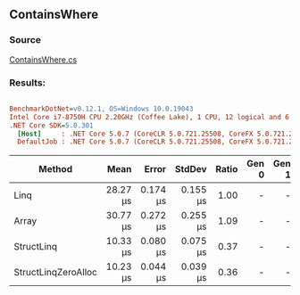 ﻿## ContainsWhere

### Source
[ContainsWhere.cs](../../src/StructLinq.Benchmark/ContainsWhere.cs)

### Results:
``` ini

BenchmarkDotNet=v0.12.1, OS=Windows 10.0.19043
Intel Core i7-8750H CPU 2.20GHz (Coffee Lake), 1 CPU, 12 logical and 6 physical cores
.NET Core SDK=5.0.301
  [Host]     : .NET Core 5.0.7 (CoreCLR 5.0.721.25508, CoreFX 5.0.721.25508), X64 RyuJIT
  DefaultJob : .NET Core 5.0.7 (CoreCLR 5.0.721.25508, CoreFX 5.0.721.25508), X64 RyuJIT


```
|              Method |     Mean |    Error |   StdDev | Ratio | Gen 0 | Gen 1 | Gen 2 | Allocated | Code Size |
|-------------------- |---------:|---------:|---------:|------:|------:|------:|------:|----------:|----------:|
|                Linq | 28.27 μs | 0.174 μs | 0.155 μs |  1.00 |     - |     - |     - |      48 B |    1257 B |
|               Array | 30.77 μs | 0.272 μs | 0.255 μs |  1.09 |     - |     - |     - |      48 B |    1257 B |
|          StructLinq | 10.33 μs | 0.080 μs | 0.075 μs |  0.37 |     - |     - |     - |      64 B |     302 B |
| StructLinqZeroAlloc | 10.23 μs | 0.044 μs | 0.039 μs |  0.36 |     - |     - |     - |         - |     716 B |
